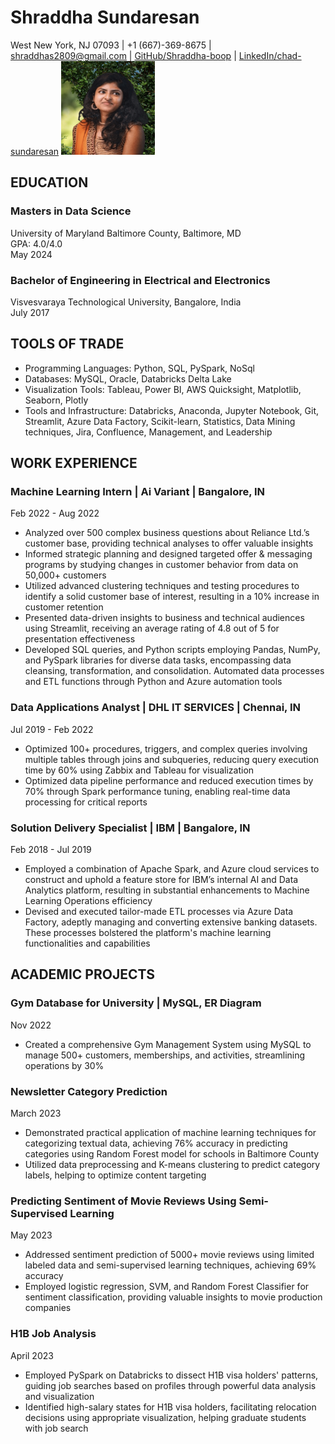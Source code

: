# Shraddha Sundaresan
West New York, NJ 07093 | +1 (667)-369-8675 | shraddhas2809@gmail.com | [GitHub/Shraddha-boop](https://github.com/Shraddha-boop) | [LinkedIn/chad-sundaresan](https://www.linkedin.com/in/chad-sundaresan)
<img src="https://github.com/Shraddha-boop/UMBC-DATA606-FALL2023-MONDAY/blob/main/Screenshot_20221227_100952.png" alt="Shraddha Sundaresan Headshot" width="150" height="150">

## EDUCATION
### Masters in Data Science
University of Maryland Baltimore County, Baltimore, MD  
GPA: 4.0/4.0  
May 2024

### Bachelor of Engineering in Electrical and Electronics
Visvesvaraya Technological University, Bangalore, India  
July 2017

## TOOLS OF TRADE
- Programming Languages: Python, SQL, PySpark, NoSql
- Databases: MySQL, Oracle, Databricks Delta Lake
- Visualization Tools: Tableau, Power BI, AWS Quicksight, Matplotlib, Seaborn, Plotly
- Tools and Infrastructure: Databricks, Anaconda, Jupyter Notebook, Git, Streamlit, Azure Data Factory, Scikit-learn, Statistics, Data Mining techniques, Jira, Confluence, Management, and Leadership

## WORK EXPERIENCE
### Machine Learning Intern | Ai Variant | Bangalore, IN
Feb 2022 - Aug 2022
- Analyzed over 500 complex business questions about Reliance Ltd.’s customer base, providing technical analyses to offer valuable insights
- Informed strategic planning and designed targeted offer & messaging programs by studying changes in customer behavior from data on 50,000+ customers
- Utilized advanced clustering techniques and testing procedures to identify a solid customer base of interest, resulting in a 10% increase in customer retention
- Presented data-driven insights to business and technical audiences using Streamlit, receiving an average rating of 4.8 out of 5 for presentation effectiveness
- Developed SQL queries, and Python scripts employing Pandas, NumPy, and PySpark libraries for diverse data tasks, encompassing data cleansing, transformation, and consolidation. Automated data processes and ETL functions through Python and Azure automation tools

### Data Applications Analyst | DHL IT SERVICES | Chennai, IN
Jul 2019 - Feb 2022
- Optimized 100+ procedures, triggers, and complex queries involving multiple tables through joins and subqueries, reducing query execution time by 60% using Zabbix and Tableau for visualization
- Optimized data pipeline performance and reduced execution times by 70% through Spark performance tuning, enabling real-time data processing for critical reports

### Solution Delivery Specialist | IBM | Bangalore, IN
Feb 2018 - Jul 2019
- Employed a combination of Apache Spark, and Azure cloud services to construct and uphold a feature store for IBM’s internal AI and Data Analytics platform, resulting in substantial enhancements to Machine Learning Operations efficiency
- Devised and executed tailor-made ETL processes via Azure Data Factory, adeptly managing and converting extensive banking datasets. These processes bolstered the platform's machine learning functionalities and capabilities

## ACADEMIC PROJECTS
### Gym Database for University | MySQL, ER Diagram
Nov 2022
- Created a comprehensive Gym Management System using MySQL to manage 500+ customers, memberships, and activities, streamlining operations by 30%

### Newsletter Category Prediction
March 2023
- Demonstrated practical application of machine learning techniques for categorizing textual data, achieving 76% accuracy in predicting categories using Random Forest model for schools in Baltimore County
- Utilized data preprocessing and K-means clustering to predict category labels, helping to optimize content targeting

### Predicting Sentiment of Movie Reviews Using Semi-Supervised Learning
May 2023
- Addressed sentiment prediction of 5000+ movie reviews using limited labeled data and semi-supervised learning techniques, achieving 69% accuracy
- Employed logistic regression, SVM, and Random Forest Classifier for sentiment classification, providing valuable insights to movie production companies

### H1B Job Analysis
April 2023
- Employed PySpark on Databricks to dissect H1B visa holders' patterns, guiding job searches based on profiles through powerful data analysis and visualization
- Identified high-salary states for H1B visa holders, facilitating relocation decisions using appropriate visualization, helping graduate students with job search
